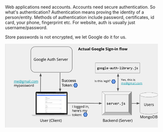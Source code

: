 Web applications need accounts. Accounts need secure authentication. So what's authentication? Authentication means proving the identity of a person/entity. Methods of authentication include password, certificates, id card, your phone, fingerprint etc. For website, auth is usually just username/password.

Store passwords is not encrypted, we let Google do it for us.
<div align="center">
    <img src="https://github.com/xiahua19/ImagesURL/blob/main/blogImgs/google-sign-in.png?raw=true" />
</div>
